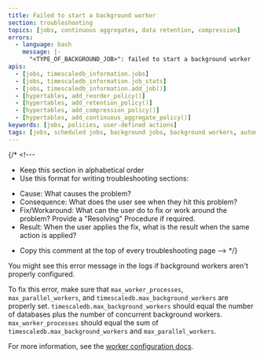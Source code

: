 ```yaml
---
title: Failed to start a background worker
section: troubleshooting
topics: [jobs, continuous aggregates, data retention, compression]
errors:
  - language: bash
    message: |-
      "<TYPE_OF_BACKGROUND_JOB>": failed to start a background worker
apis:
  - [jobs, timescaledb_information.jobs]
  - [jobs, timescaledb_information.job_stats]
  - [jobs, timescaledb_information.add_job()]
  - [hypertables, add_reorder_policy()]
  - [hypertables, add_retention_policy()]
  - [hypertables, add_compression_policy()]
  - [hypertables, add_continuous_aggregate_policy()]
keywords: [jobs, policies, user-defined actions]
tags: [jobs, scheduled jobs, background jobs, background workers, automation framework, policies, user-defined actions]
---
```


{/* <!---
* Keep this section in alphabetical order
* Use this format for writing troubleshooting sections:
 - Cause: What causes the problem?
 - Consequence: What does the user see when they hit this problem?
 - Fix/Workaround: What can the user do to fix or work around the problem? Provide a "Resolving" Procedure if required.
 - Result: When the user applies the fix, what is the result when the same action is applied?
* Copy this comment at the top of every troubleshooting page
--> */}

You might see this error message in the logs if background workers aren't
properly configured.

To fix this error, make sure that `max_worker_processes`,
`max_parallel_workers`, and `timescaledb.max_background_workers` are properly
set. `timescaledb.max_background_workers` should equal the number of databases
plus the number of concurrent background workers. `max_worker_processes` should
equal the sum of `timescaledb.max_background_workers` and
`max_parallel_workers`.

For more information, see the [worker configuration docs][worker-config].

[worker-config]: /timescaledb/latest/how-to-guides/configuration/about-configuration/#workers
